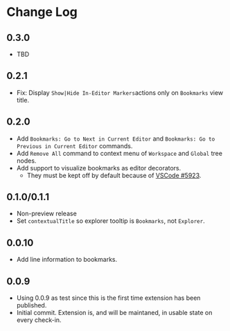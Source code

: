 # Change Log
## 0.3.0
- TBD
## 0.2.1
- Fix: Display `Show|Hide In-Editor Markers`actions only on `Bookmarks` view title. 
## 0.2.0
- Add `Bookmarks: Go to Next in Current Editor` and `Bookmarks: Go to Previous in Current Editor` commands.
- Add `Remove All` command to context menu of `Workspace` and `Global` tree nodes.
- Add support to visualize bookmarks as editor decorators.
  - They must be kept off by default because of [VSCode #5923](https://github.com/Microsoft/vscode/issues/5923).
## 0.1.0/0.1.1
- Non-preview release
- Set `contextualTitle` so explorer tooltip is `Bookmarks`, not `Explorer`. 
## 0.0.10
- Add line information to bookmarks.
## 0.0.9
- Using 0.0.9 as test since this is the first time extension has been published.
- Initial commit. Extension is, and will be maintaned, in usable state on every check-in.
  